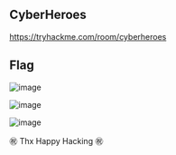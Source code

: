 ## CyberHeroes
https://tryhackme.com/room/cyberheroes

## Flag
![image](https://user-images.githubusercontent.com/6504854/193776025-5f5cfed4-42d7-4904-8d89-d7ae5bd652ae.png)

![image](https://user-images.githubusercontent.com/6504854/193776343-c2acc8b8-b4c1-49d2-91ad-202981d6ac98.png)

![image](https://user-images.githubusercontent.com/6504854/193776759-57735f9f-dd52-4464-b0a6-99bef1fecdbe.png)

㊗️ Thx Happy Hacking ㊗️

